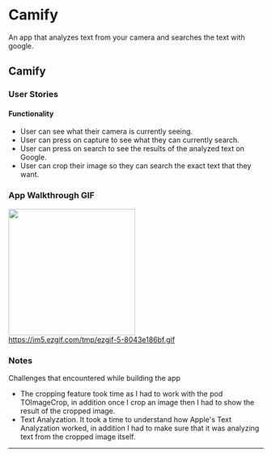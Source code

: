 # Camify
An app that analyzes text from your camera and searches the text with google.


## Camify

### User Stories

#### Functionality
- User can see what their camera is currently seeing.
- User can press on capture to see what they can currently search.
- User can press on search to see the results of the analyzed text on Google.
- User can crop their image so they can search the exact text that they want.

### App Walkthrough GIF

<img src= "https://im5.ezgif.com/tmp/ezgif-5-8043e186bf.gif" width=250><br>
https://im5.ezgif.com/tmp/ezgif-5-8043e186bf.gif

### Notes
Challenges that encountered while building the app

-  The cropping feature took time as I had to work with the pod TOImageCrop, in addition once I crop an image then I had to show the result of the cropped image.
-  Text Analyzation. It took a time to understand how Apple's Text Analyzation worked, in addition I had to make sure that it was analyzing text from the cropped image itself.
---
